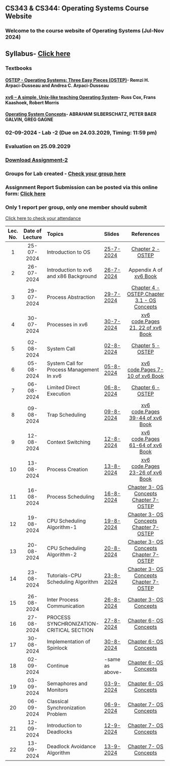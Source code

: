 ## CS343 & CS344: Operating Systems Course Website

### Welcome to the course website of Operating Systems (Jul-Nov 2024)

## Syllabus- [Click here](https://drive.google.com/file/d/1xkjVAa2I4pGDZfQ2o_TF39lp-MwAvKFZ/view?usp=sharing)
### Textbooks
#### [OSTEP - Operating Systems: Three Easy Pieces (OSTEP)](https://pages.cs.wisc.edu/~remzi/OSTEP/)- Remzi H. Arpaci-Dusseau and Andrea C. Arpaci-Dusseau
#### [xv6 – A simple, Unix-like teaching Operating System](https://pdos.csail.mit.edu/6.828/2018/xv6/book-rev11.pdf)- Russ Cox, Frans Kaashoek, Robert Morris
#### [Operating System Concepts](https://os.ecci.ucr.ac.cr/slides/Abraham-Silberschatz-Operating-System-Concepts-10th-2018.pdf)- ABRAHAM SILBERSCHATZ, PETER BAER GALVIN, GREG GAGNE

### 02-09-2024 - Lab -2 (Due on 24.03.2029, Timing: 11:59 pm)
### Evaluation on 25.09.2029
### [Download Assignment-2](https://drive.google.com/file/d/1-KbA4G4CCAmgUgafDoghNWII84wCDnSN/view?usp=drive_link)


### Groups for Lab created - [Check your group here](https://docs.google.com/spreadsheets/d/1x6hskYcEC6Guol4GFC87gh4hwTYUWK1c/edit?usp=sharing&ouid=115139226323564930498&rtpof=true&sd=true)

### Assignment Report Submission can be posted via this online form: [Click here](https://forms.office.com/r/SUF7DxvCRV) 
### Only 1 report per group, only one member should submit 



<!--

## Quiz-1 - [Solution-1](https://iitgoffice-my.sharepoint.com/:b:/g/personal/phrangboklang_iitg_ac_in/EbSAWgXNO4ZCkCTPCsM0VCkBS_CaShiz-Aj7mHhT9fTYWQ)
## Annoucement

### Quiz-1- 29.08.2024,- 6pm to 7pm, [Seating Arrangement](https://iitgoffice-my.sharepoint.com/:b:/g/personal/phrangboklang_iitg_ac_in/EW42r4zH6mROmFPI6tGc8LQBUcOUxLu-qzCPTxabYGXK0g?e=hfx9gH)
### 19-08-2024 - Lab -1 (Due on 27.08.2024, Timing: 11:59 pm)
### Doubt Clearing Session on 21-08-2024, Evaluation on 28-08-2024
### [Download Assignment-1](https://drive.google.com/file/d/1mOsM4dFExrgl_OR9czPVeMAE2c9B52LE/view?usp=drive_link)
### Groups for Lab created - [Check your group here](https://docs.google.com/spreadsheets/d/1mJo62WwO5fvhsSQG6zrmiuLWq6yeLAeYJD_22AeGdb8/edit?usp=sharing)
### Assignment Report Submission can be posted via this online form: [Click here](https://forms.office.com/r/SUF7DxvCRV) 
### Only 1 report per group, only one member should submit 



### Assigment Report Submission can be posted via this online form: [Click here](https://forms.office.com/r/gkAcqWFfnx) 
### Only 1 report per group, only one member should submit 



### 31-07-2024 - Lab -0A-1 and Lab 0B-1 (First Evaluation on 06-08-2024, Due on 13-08-2024) 
### [Download Assignment_0A-1](https://drive.google.com/file/d/1bz9m4oupskWI2Xdi1siIMiGhT25pCP5B/view?usp=drive_link), [Download Assignment_0B-1](https://drive.google.com/file/d/1WqyxeXaQisvLmanVPiIlyaDux7MlL7Hs/view?usp=drive_link)
### Groups for Lab created - [Check your group here](https://docs.google.com/spreadsheets/d/1paG5BXwf8ngGjQ5wFlgPyV8wzPic0jBkwQrEeFgf7_Q/edit?usp=sharing)
### Assigment Report Submission can be posted via this online form: [Click here](https://forms.office.com/r/gkAcqWFfnx) 
### Only 1 report per group, only one member should submit 

              
### Please email TA if you have any doubt for Lab-1. You can set up a meeting on 07-08-2024 with TA anytime between 9:00 am to 11:00 am. TA-Group mapping for Lab-1 can be viewed [here](https://docs.google.com/spreadsheets/d/10gqSMxjziefn0vKXP5e5VJfUdv988R-HLR8cck7sXzo/edit?usp=sharing)
-->

[Click here to check your attendance](https://iitgoffice-my.sharepoint.com/:x:/g/personal/phrangboklang_iitg_ac_in/EXmQqo6KxGhGiZN8EdS4bMwBBT_FfniVvmJWIIUpBLMw5g?e=WruKRT)

| Lec. No. | Date of Lecture        | Topics  | Slides   |References |
|:---:|:--:|:--|:--------------------------|:--:|
| 1       |  25-07-2024            | Introduction to OS| [25-7-2024](https://drive.google.com/file/d/1EpOhDZaWw7SKxcsBWMJk7dPmRutg6MBl/view?usp=sharing) | [Chapter 2 -OSTEP](http://pages.cs.wisc.edu/~remzi/OSTEP/intro.pdf) |
| 2       |  26-07-2024            | Introduction to xv6 and x86 Background| [26-7-2024](https://drive.google.com/file/d/1c2tAvWqxORtObPhmp6uZKa2GFz3ruwPA/view?usp=sharing) | Appendix A of [xv6 Book](https://pdos.csail.mit.edu/6.828/2018/xv6/book-rev11.pdf) |
| 3       |  29-07-2024            | Process Abstraction| [29-7-2024](https://drive.google.com/file/d/1VrcIKX9_h2Yz8m2TUn4mV93TDE1BHkUc/view?usp=drive_link) | [Chapter 4 -OSTEP](https://pages.cs.wisc.edu/~remzi/OSTEP/cpu-intro.pdf),[Chapter 3.1 - OS Concepts](https://os.ecci.ucr.ac.cr/slides/Abraham-Silberschatz-Operating-System-Concepts-10th-2018.pdf) |
| 4       |  30-07-2024            | Processes in xv6| [30-7-2024](https://drive.google.com/file/d/17KTNJYECLrkJSZvis8lCf54a9z_wPd6F/view?usp=drive_link) | [xv6 code](https://www.cse.iitb.ac.in/~mythili/os/references/xv6-rev11.pdf),[Pages 21, 22 of xv6 Book](https://pdos.csail.mit.edu/6.828/2018/xv6/book-rev11.pdf) |
| 5       |  02-08-2024            | System Call| [02-8-2024](https://drive.google.com/file/d/1M4WZzUk1yj_kri0kfaz2J9CyADfvY16A/view?usp=sharing) | [Chapter 5 -OSTEP](http://pages.cs.wisc.edu/~remzi/OSTEP/cpu-api.pdf) |
| 6       |  05-08-2024            | System Call for Process Management In xv6| [05-8-2024](https://drive.google.com/file/d/1NWhGkSS6Q4aOWqkUvXBF4VUr1XqfH6kD/view?usp=sharing) | [xv6 code](https://www.cse.iitb.ac.in/~mythili/os/references/xv6-rev11.pdf),[Pages 7-10 of xv6 Book](https://pdos.csail.mit.edu/6.828/2018/xv6/book-rev11.pdf) |
| 7       |  06-08-2024            | Limited Direct Execution| [06-8-2024](https://drive.google.com/file/d/14YMEgXQ1RFmFXfBS7fgN2TQw4yONsDrO/view?usp=drive_link) | [Chapter 6 -OSTEP](http://pages.cs.wisc.edu/~remzi/OSTEP/cpu-mechanisms.pdf) |
| 8       |  09-08-2024            | Trap Scheduling | [09-8-2024](https://drive.google.com/file/d/15VfY6Yjj1ASXcbuLWhZgihKpcxMj4yAR/view?usp=drive_link) | [xv6 code](https://www.cse.iitb.ac.in/~mythili/os/references/xv6-rev11.pdf),[Pages 39-44 of xv6 Book](https://pdos.csail.mit.edu/6.828/2018/xv6/book-rev11.pdf) |
| 9       |  12-08-2024            | Context Switching | [12-8-2024](https://drive.google.com/file/d/1t-iPMv5yqYedKFZiav1Up-_bP-L7YKwY/view?usp=drive_link) | [xv6 code](https://www.cse.iitb.ac.in/~mythili/os/references/xv6-rev11.pdf),[Pages 61-64 of xv6 Book](https://pdos.csail.mit.edu/6.828/2018/xv6/book-rev11.pdf) |
| 10       |  13-08-2024            | Process Creation | [13-8-2024](https://drive.google.com/file/d/1JJJBwfklvzyBm140eMC-Fjgb5LOOF2k9/view?usp=drive_link) | [xv6 code](https://www.cse.iitb.ac.in/~mythili/os/references/xv6-rev11.pdf),[Pages 23-26 of xv6 Book](https://pdos.csail.mit.edu/6.828/2018/xv6/book-rev11.pdf) |
| 11       |  16-08-2024            | Process Scheduling | [16-8-2024](https://drive.google.com/file/d/18Uc1vM6ZcnKboNVmcOwprq4JINV3Z_DT/view?usp=drive_link) | [Chapter 3- OS Concepts](https://os.ecci.ucr.ac.cr/slides/Abraham-Silberschatz-Operating-System-Concepts-10th-2018.pdf) [Chapter 7-OSTEP](https://pages.cs.wisc.edu/~remzi/OSTEP/) | 
| 12       |  19-08-2024            | CPU Scheduling Algorithm-1 | [19-8-2024](https://drive.google.com/file/d/18_1F85xmPoTydA_W7EixRlaM5hGCFZzH/view?usp=drive_link) | [Chapter 3- OS Concepts](https://os.ecci.ucr.ac.cr/slides/Abraham-Silberschatz-Operating-System-Concepts-10th-2018.pdf) [Chapter 7-OSTEP](https://pages.cs.wisc.edu/~remzi/OSTEP/) | 
| 13       |  20-08-2024            | CPU Scheduling Algorithm-2 | [20-8-2024](https://drive.google.com/file/d/12YoK2oNmAO2nAMP-VpZqO2fr5rKMGevS/view?usp=drive_link) | [Chapter 3- OS Concepts](https://os.ecci.ucr.ac.cr/slides/Abraham-Silberschatz-Operating-System-Concepts-10th-2018.pdf) [Chapter 7-OSTEP](https://pages.cs.wisc.edu/~remzi/OSTEP/) | 
| 14       |  23-08-2024            | Tutorials-CPU Scheduling Algorithm | [23-8-2024](https://drive.google.com/file/d/1fqdLa9YyomGl-l5BKTRD7LDNXTXVapF_/view?usp=drive_link) | [Chapter 3- OS Concepts](https://os.ecci.ucr.ac.cr/slides/Abraham-Silberschatz-Operating-System-Concepts-10th-2018.pdf) [Chapter 7-OSTEP](https://pages.cs.wisc.edu/~remzi/OSTEP/) | 
| 15       |  26-08-2024            | Inter Process Communication | [26-8-2024](https://drive.google.com/file/d/1aAUrTxBvtOlr6P2FD_T_TZkWFrAai9nz/view?usp=drive_link) | [Chapter 3- OS Concepts](https://os.ecci.ucr.ac.cr/slides/Abraham-Silberschatz-Operating-System-Concepts-10th-2018.pdf) |
| 16       |  27-08-2024            | PROCESS SYNCHRONIZATION-CRITICAL SECTION | [27-8-2024](https://drive.google.com/file/d/1bef1b6T6h8jxhey4NkUGkWoC9Rlnl4Na/view?usp=drive_link) | [Chapter 6- OS Concepts](https://os.ecci.ucr.ac.cr/slides/Abraham-Silberschatz-Operating-System-Concepts-10th-2018.pdf)|
| 17      |  30-08-2024            | Implementation of Spinlock| [30-8-2024](https://drive.google.com/file/d/1Mg4RHxABbT55yFnZNImaCoA1haQLf-hL/view?usp=drive_link) | [Chapter 6- OS Concepts](https://os.ecci.ucr.ac.cr/slides/Abraham-Silberschatz-Operating-System-Concepts-10th-2018.pdf)|
| 18      |  02-09-2024            | Continue| -same as above- | [Chapter 6- OS Concepts](https://os.ecci.ucr.ac.cr/slides/Abraham-Silberschatz-Operating-System-Concepts-10th-2018.pdf)|
| 19      |  03-09-2024            | Semaphores and Monitors| [03-9-2024](https://drive.google.com/file/d/1CsCTvPBnLtuaK0_5m1dxHhlBlFtiMsW9/view?usp=drive_link) | [Chapter 6- OS Concepts](https://os.ecci.ucr.ac.cr/slides/Abraham-Silberschatz-Operating-System-Concepts-10th-2018.pdf)|
| 20      |  06-09-2024            | Classical Synchronization Problem| [06-9-2024](https://drive.google.com/file/d/18vVSAVdvumLp2YBreJ0-_adB6DlFEwk7/view?usp=drive_link) | [Chapter 7- OS Concepts](https://os.ecci.ucr.ac.cr/slides/Abraham-Silberschatz-Operating-System-Concepts-10th-2018.pdf)|
| 21      |  12-09-2024            | Introduction to Deadlocks| [12-9-2024](https://drive.google.com/file/d/1JCfN9cusSd-taUdgE13ZDO4-oPmhTmty/view?usp=drive_link) | [Chapter 7- OS Concepts](https://os.ecci.ucr.ac.cr/slides/Abraham-Silberschatz-Operating-System-Concepts-10th-2018.pdf)|
| 22      |  13-09-2024            | Deadlock Avoidance Algorithm| [13-9-2024](https://drive.google.com/file/d/1HZRUV1EDFlxphUcNJfEMZCEDcxdzyBFB/view?usp=drive_link) | [Chapter 7- OS Concepts](https://os.ecci.ucr.ac.cr/slides/Abraham-Silberschatz-Operating-System-Concepts-10th-2018.pdf)|

